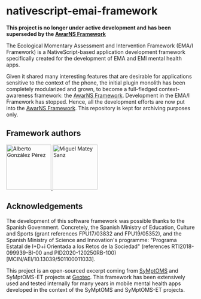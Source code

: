 # nativescript-emai-framework

**This project is no longer under active development and has been superseded by the [AwarNS Framework](https://github.com/GeoTecINIT/awarns-framework)**

The Ecological Momentary Assessment and Intervention Framework (EMA/I Framework) is a NativeScript-based application development framework specifically created for the development of EMA and EMI mental health apps. 

Given it shared many interesting features that are desirable for applications sensitive to the context of the phone, the initial plugin monolith has been completely modularized and grown, to become a full-fledged context-awareness framework: the [AwarNS Framework](https://github.com/GeoTecINIT/awarns-framework). Development in the EMA/I Framework has stopped. Hence, all the development efforts are now put into the [AwarNS Framework](https://github.com/GeoTecINIT/awarns-framework). This repository is kept for archiving purposes only.

## Framework authors

<a href="https://github.com/agonper" title="Alberto González Pérez">
  <img src="https://avatars3.githubusercontent.com/u/10727467?s=120" alt="Alberto González Pérez" width="120"/>
</a>
<a href="https://github.com/matey97" title="Miguel Matey Sanz">
  <img src="https://avatars3.githubusercontent.com/u/25453537?s=120" alt="Miguel Matey Sanz" width="120"/>
</a>

## Acknowledgements

The development of this software framework was possible thanks to the Spanish Government. Concretely, the Spanish Ministry of Education, Culture and Sports (grant references FPU17/03832 and FPU19/05352), and the Spanish Ministry of Science and Innovation's programme: "Programa Estatal de I+D+i Orientada a los Retos de la Sociedad" (references RTI2018-099939-BI-00 and PID2020-120250RB-100) [MCIN/AEI/10.13039/501100011033].

This project is an open-sourced excerpt coming from [SyMptOMS](http://geotec.uji.es/projects/symptoms/) and SyMptOMS-ET projects at [Geotec](http://geotec.uji.es/). This framework has been extensively used and tested internally for many years in mobile mental health apps developed in the context of the SyMptOMS and SyMptOMS-ET projects.

